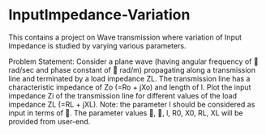 # InputImpedance-Variation
This contains a project on Wave transmission where variation of Input Impedance is studied by varying various parameters.

Problem Statement: Consider a plane wave (having angular frequency of  rad/sec and phase constant of 
rad/m) propagating along a transmission line and terminated by a load impedance ZL. The
transmission line has a characteristic impedance of Zo (=Ro + jXo) and length of l. Plot the input
impedance Zi of the transmission line for different values of the load impedance ZL (=RL + jXL). Note:
the parameter l should be considered as input in terms of . The parameter values , , l, R0, X0, RL,
XL will be provided from user-end.
